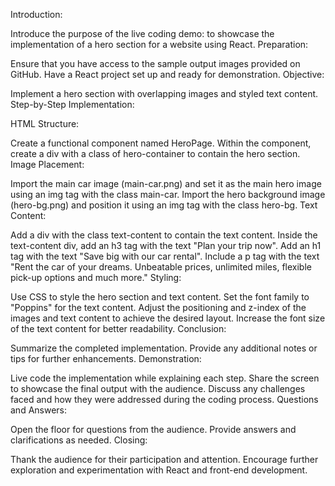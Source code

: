 Introduction:

Introduce the purpose of the live coding demo: to showcase the implementation of a hero section for a website using React.
Preparation:

Ensure that you have access to the sample output images provided on GitHub.
Have a React project set up and ready for demonstration.
Objective:

Implement a hero section with overlapping images and styled text content.
Step-by-Step Implementation:

HTML Structure:

Create a functional component named HeroPage.
Within the component, create a div with a class of hero-container to contain the hero section.
Image Placement:

Import the main car image (main-car.png) and set it as the main hero image using an img tag with the class main-car.
Import the hero background image (hero-bg.png) and position it using an img tag with the class hero-bg.
Text Content:

Add a div with the class text-content to contain the text content.
Inside the text-content div, add an h3 tag with the text "Plan your trip now".
Add an h1 tag with the text "Save big with our car rental".
Include a p tag with the text "Rent the car of your dreams. Unbeatable prices, unlimited miles, flexible pick-up options and much more."
Styling:

Use CSS to style the hero section and text content.
Set the font family to "Poppins" for the text content.
Adjust the positioning and z-index of the images and text content to achieve the desired layout.
Increase the font size of the text content for better readability.
Conclusion:

Summarize the completed implementation.
Provide any additional notes or tips for further enhancements.
Demonstration:

Live code the implementation while explaining each step.
Share the screen to showcase the final output with the audience.
Discuss any challenges faced and how they were addressed during the coding process.
Questions and Answers:

Open the floor for questions from the audience.
Provide answers and clarifications as needed.
Closing:

Thank the audience for their participation and attention.
Encourage further exploration and experimentation with React and front-end development.
